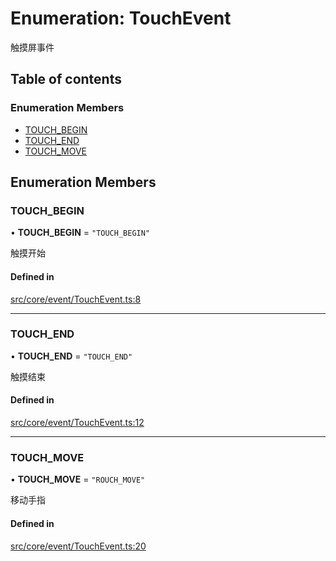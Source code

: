 # Enumeration: TouchEvent

触摸屏事件

## Table of contents

### Enumeration Members

- [TOUCH\_BEGIN](TouchEvent.md#touch_begin)
- [TOUCH\_END](TouchEvent.md#touch_end)
- [TOUCH\_MOVE](TouchEvent.md#touch_move)

## Enumeration Members

### TOUCH\_BEGIN

• **TOUCH\_BEGIN** = ``"TOUCH_BEGIN"``

触摸开始

#### Defined in

[src/core/event/TouchEvent.ts:8](https://github.com/hxg2050/hxg/blob/2de6870/src/core/event/TouchEvent.ts#L8)

___

### TOUCH\_END

• **TOUCH\_END** = ``"TOUCH_END"``

触摸结束

#### Defined in

[src/core/event/TouchEvent.ts:12](https://github.com/hxg2050/hxg/blob/2de6870/src/core/event/TouchEvent.ts#L12)

___

### TOUCH\_MOVE

• **TOUCH\_MOVE** = ``"ROUCH_MOVE"``

移动手指

#### Defined in

[src/core/event/TouchEvent.ts:20](https://github.com/hxg2050/hxg/blob/2de6870/src/core/event/TouchEvent.ts#L20)
